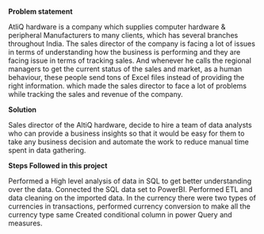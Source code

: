 **Problem statement**

AtliQ hardware is a company which supplies computer hardware & peripheral Manufacturers to many clients, which has several branches throughout India. The sales director of the company is facing a lot of issues in terms of understanding how the business is performing and  they are facing issue in terms of tracking sales. And whenever he calls the regional managers to get the current status of the sales and market, as a human behaviour, these people send tons of Excel files instead of providing the right information. which made the sales director to face a lot of problems while tracking the sales and revenue of the company.

****Solution****

Sales director of the AltiQ hardware, decide to hire a team of data analysts who can provide a business insights so that it would be easy for them to take any business decision and automate the work to reduce manual time spent in data gathering.

**Steps Followed in this project**

Performed a High level analysis of data in SQL to get better understanding over the data.
Connected the SQL data set to PowerBI.
Performed ETL and data cleaning on the imported data.
In the currency there were two types of currencies in transactions, performed currency conversion to make all the currency type same
Created conditional column in power Query and measures.
